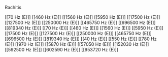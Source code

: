 Rachitis

[[70 Hz (E)]]
[[460 Hz (E)]]
[[1560 Hz (E)]]
[[5950 Hz (E)]]
[[17500 Hz (E)]]
[[127500 Hz (E)]]
[[250000 Hz (E)]]
[[465750 Hz (E)]]
[[696500 Hz (E)]]
[[819340 Hz (E)]]
[[70 Hz (E)]]
[[460 Hz (E)]]
[[1560 Hz (E)]]
[[5950 Hz (E)]]
[[17500 Hz (E)]]
[[127500 Hz (E)]]
[[250000 Hz (E)]]
[[465750 Hz (E)]]
[[696500 Hz (E)]]
[[819340 Hz (E)]]
[[40 Hz (E)]]
[[550 Hz (E)]]
[[780 Hz (E)]]
[[970 Hz (E)]]
[[5870 Hz (E)]]
[[57050 Hz (E)]]
[[152030 Hz (E)]]
[[592500 Hz (E)]]
[[602590 Hz (E)]]
[[953720 Hz (E)]]